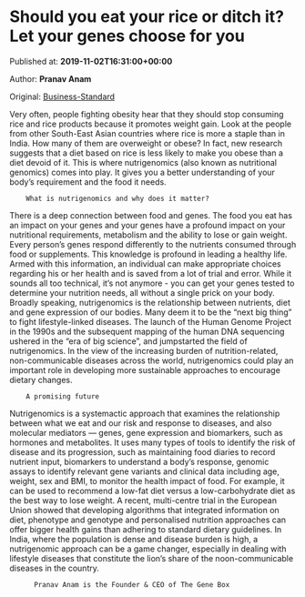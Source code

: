 
# Should you eat your rice or ditch it? Let your genes choose for you

Published at: **2019-11-02T16:31:00+00:00**

Author: **Pranav Anam**

Original: [Business-Standard](https://www.business-standard.com/article/health/should-you-eat-your-rice-or-ditch-it-let-your-genes-choose-for-you-119110201044_1.html)

Very often, people fighting obesity hear that they should stop consuming rice and rice products because it promotes weight gain. Look at the people from other South-East Asian countries where rice is more a staple than in India. How many of them are overweight or obese? In fact, new research suggests that a diet based on rice is less likely to make you obese than a diet devoid of it. This is where nutrigenomics (also known as nutritional genomics) comes into play. It gives you a better understanding of your body’s requirement and the food it needs.

        What is nutrigenomics and why does it matter?
      
There is a deep connection between food and genes. The food you eat has an impact on your genes and your genes have a profound impact on your nutritional requirements, metabolism and the ability to lose or gain weight. Every person’s genes respond differently to the nutrients consumed through food or supplements. This knowledge is profound in leading a healthy life. Armed with this information, an individual can make appropriate choices regarding his or her health and is saved from a lot of trial and error. While it sounds all too technical, it’s not anymore - you can get your genes tested to determine your nutrition needs, all without a single prick on your body.
Broadly speaking, nutrigenomics is the relationship between nutrients, diet and gene expression of our bodies. Many deem it to be the “next big thing” to fight lifestyle-linked diseases. The launch of the Human Genome Project in the 1990s and the subsequent mapping of the human DNA sequencing ushered in the “era of big science”, and jumpstarted the field of nutrigenomics. In the view of the increasing burden of nutrition-related, non-communicable diseases across the world, nutrigenomics could play an important role in developing more sustainable approaches to encourage dietary changes.

        A promising future
      
Nutrigenomics is a systemactic approach that examines the relationship between what we eat and our risk and response to diseases, and also molecular mediators — genes, gene expression and biomarkers, such as hormones and metabolites. It uses many types of tools to identify the risk of disease and its progression, such as maintaining food diaries to record nutrient input, biomarkers to understand a body’s response, genomic assays to identify relevant gene variants and clinical data including age, weight, sex and BMI, to monitor the health impact of food.
For example, it can be used to recommend a low-fat diet versus a low-carbohydrate diet as the best way to lose weight.
A recent, multi-centre trial in the European Union showed that developing algorithms that integrated information on diet, phenotype and genotype and personalised nutrition approaches can offer bigger health gains than adhering to standard dietary guidelines.
In India, where the population is dense and disease burden is high, a nutrigenomic approach can be a game changer, especially in dealing with lifestyle diseases that constitute the lion’s share of the noon-communicable diseases in the country.

        
          Pranav Anam is the Founder & CEO of The Gene Box
        
      
